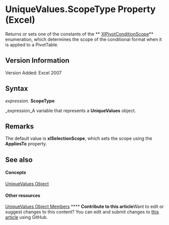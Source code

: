 
# UniqueValues.ScopeType Property (Excel)

Returns or sets one of the constants of the  ** [XlPivotConditionScope](4a2800cc-624b-18df-2d2a-cbb604a83042.md)** enumeration, which determines the scope of the conditional format when it is applied to a PivotTable.


## Version Information

Version Added: Excel 2007 


## Syntax

 _expression_. **ScopeType**

 _expression_A variable that represents a  **UniqueValues** object.


## Remarks

The default value is  **xlSelectionScope**, which sets the scope using the  **AppliesTo** property.


## See also


#### Concepts


 [UniqueValues Object](1b8f056f-040c-7df4-8895-26a520cf6c1b.md)
#### Other resources


 [UniqueValues Object Members](53c161ba-b9ef-e052-2fd3-4c662454c5fc.md)
****   **Contribute to this article**Want to edit or suggest changes to this content? You can edit and submit changes to  [this article](https://github.com/jhershey00/VBA_Excel_Test/OpenXMLCon/articles/a0c3b6ad-3ec4-465c-f3ab-806451e7cf1f.md) using GitHub.

